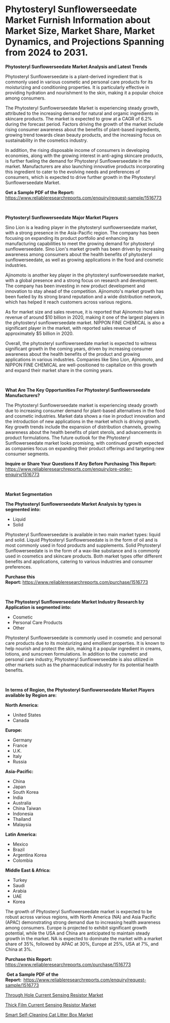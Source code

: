 <p><h1>Phytosteryl Sunflowerseedate Market Furnish Information about Market Size, Market Share, Market Dynamics, and Projections Spanning from 2024 to 2031.</h1></p><p><strong>Phytosteryl Sunflowerseedate Market Analysis and Latest Trends</strong></p>
<p><p>Phytosteryl Sunflowerseedate is a plant-derived ingredient that is commonly used in various cosmetic and personal care products for its moisturizing and conditioning properties. It is particularly effective in providing hydration and nourishment to the skin, making it a popular choice among consumers.</p><p>The Phytosteryl Sunflowerseedate Market is experiencing steady growth, attributed to the increasing demand for natural and organic ingredients in skincare products. The market is expected to grow at a CAGR of 6.2% during the forecast period. Factors driving the growth of the market include rising consumer awareness about the benefits of plant-based ingredients, growing trend towards clean beauty products, and the increasing focus on sustainability in the cosmetics industry.</p><p>In addition, the rising disposable income of consumers in developing economies, along with the growing interest in anti-aging skincare products, is further fueling the demand for Phytosteryl Sunflowerseedate in the market. Manufacturers are also launching innovative products incorporating this ingredient to cater to the evolving needs and preferences of consumers, which is expected to drive further growth in the Phytosteryl Sunflowerseedate Market.</p></p>
<p><strong>Get a Sample PDF of the Report:&nbsp;</strong> <a href="https://www.reliableresearchreports.com/enquiry/request-sample/1516773">https://www.reliableresearchreports.com/enquiry/request-sample/1516773</a></p>
<p>&nbsp;</p>
<p><strong>Phytosteryl Sunflowerseedate Major Market Players</strong></p>
<p><p>Sino Lion is a leading player in the phytosteryl sunflowerseedate market, with a strong presence in the Asia-Pacific region. The company has been focusing on expanding its product portfolio and enhancing its manufacturing capabilities to meet the growing demand for phytosteryl sunflowerseedate. Sino Lion's market growth has been driven by increasing awareness among consumers about the health benefits of phytosteryl sunflowerseedate, as well as growing applications in the food and cosmetic industries.</p><p>Ajinomoto is another key player in the phytosteryl sunflowerseedate market, with a global presence and a strong focus on research and development. The company has been investing in new product development and innovation to stay ahead of the competition. Ajinomoto's market growth has been fueled by its strong brand reputation and a wide distribution network, which has helped it reach customers across various regions.</p><p>As for market size and sales revenue, it is reported that Ajinomoto had sales revenue of around $10 billion in 2020, making it one of the largest players in the phytosteryl sunflowerseedate market. NIPPON FINE CHEMICAL is also a significant player in the market, with reported sales revenue of approximately $5 billion in 2020.</p><p>Overall, the phytosteryl sunflowerseedate market is expected to witness significant growth in the coming years, driven by increasing consumer awareness about the health benefits of the product and growing applications in various industries. Companies like Sino Lion, Ajinomoto, and NIPPON FINE CHEMICAL are well-positioned to capitalize on this growth and expand their market share in the coming years.</p></p>
<p>&nbsp;</p>
<p><strong>What Are The Key Opportunities For Phytosteryl Sunflowerseedate Manufacturers?</strong></p>
<p><p>The Phytosteryl Sunflowerseedate market is experiencing steady growth due to increasing consumer demand for plant-based alternatives in the food and cosmetic industries. Market data shows a rise in product innovation and the introduction of new applications in the market which is driving growth. Key growth trends include the expansion of distribution channels, growing awareness about the health benefits of plant sterols, and advancements in product formulations. The future outlook for the Phytosteryl Sunflowerseedate market looks promising, with continued growth expected as companies focus on expanding their product offerings and targeting new consumer segments.</p></p>
<p><strong>Inquire or Share Your Questions If Any Before Purchasing This Report:</strong> <a href="https://www.reliableresearchreports.com/enquiry/pre-order-enquiry/1516773">https://www.reliableresearchreports.com/enquiry/pre-order-enquiry/1516773</a></p>
<p>&nbsp;</p>
<p><strong>Market Segmentation</strong></p>
<p><strong>The Phytosteryl Sunflowerseedate Market Analysis by types is segmented into:</strong></p>
<p><ul><li>Liquid</li><li>Solid</li></ul></p>
<p><p>Phytosteryl Sunflowerseedate is available in two main market types: liquid and solid. Liquid Phytosteryl Sunflowerseedate is in the form of oil and is most commonly used in food products and supplements. Solid Phytosteryl Sunflowerseedate is in the form of a wax-like substance and is commonly used in cosmetics and skincare products. Both market types offer different benefits and applications, catering to various industries and consumer preferences.</p></p>
<p><strong>Purchase this Report:&nbsp;</strong><a href="https://www.reliableresearchreports.com/purchase/1516773">https://www.reliableresearchreports.com/purchase/1516773</a></p>
<p>&nbsp;</p>
<p><strong>The Phytosteryl Sunflowerseedate Market Industry Research by Application is segmented into:</strong></p>
<p><ul><li>Cosmetic</li><li>Personal Care Products</li><li>Other</li></ul></p>
<p><p>Phytosteryl Sunflowerseedate is commonly used in cosmetic and personal care products due to its moisturizing and emollient properties. It is known to help nourish and protect the skin, making it a popular ingredient in creams, lotions, and sunscreen formulations. In addition to the cosmetic and personal care industry, Phytosteryl Sunflowerseedate is also utilized in other markets such as the pharmaceutical industry for its potential health benefits.</p></p>
<p>&nbsp;</p>
<p><strong>In terms of Region, the Phytosteryl Sunflowerseedate Market Players available by Region are:</strong></p>
<p>
    <p> <strong> North America: </strong>
        <ul>
            <li>United States</li>
            <li>Canada</li>
        </ul>
        </p> 
    <p> <strong> Europe: </strong>
        <ul>
            <li>Germany</li>
            <li>France</li>
            <li>U.K.</li>
            <li>Italy</li>
            <li>Russia</li>
        </ul>
        </p> 
    <p> <strong> Asia-Pacific: </strong>
        <ul>
            <li>China</li>
            <li>Japan</li>
            <li>South Korea</li>
            <li>India</li>
            <li>Australia</li>
            <li>China Taiwan</li>
            <li>Indonesia</li>
            <li>Thailand</li>
            <li>Malaysia</li>
        </ul>
        </p> 
    <p> <strong> Latin America: </strong>
        <ul>
            <li>Mexico</li>
            <li>Brazil</li>
            <li>Argentina Korea</li>
            <li>Colombia</li>
        </ul>
        </p> 
    <p> <strong> Middle East & Africa: </strong>
        <ul>
            <li>Turkey</li>
            <li>Saudi</li>
            <li>Arabia</li>
            <li>UAE</li>
            <li>Korea</li>
        </ul>
    </p>
    </p>
<p><p>The growth of Phytosteryl Sunflowerseedate market is expected to be robust across various regions, with North America (NA) and Asia Pacific (APAC) demonstrating strong demand due to increasing health awareness among consumers. Europe is projected to exhibit significant growth potential, while the USA and China are anticipated to maintain steady growth in the market. NA is expected to dominate the market with a market share of 35%, followed by APAC at 30%, Europe at 25%, USA at 7%, and China at 3%.</p></p>
<p><strong>Purchase this Report: </strong><a href="https://www.reliableresearchreports.com/purchase/1516773">https://www.reliableresearchreports.com/purchase/1516773</a></p>
<p>&nbsp;<strong>Get a Sample PDF of the Report:&nbsp;&nbsp;</strong><a href="https://www.reliableresearchreports.com/enquiry/request-sample/1516773">https://www.reliableresearchreports.com/enquiry/request-sample/1516773</a></p>
<p><strong></strong></p>
<p><p><a href="https://view.publitas.com/reportprime-1/through-hole-current-sensing-resistor-market-research-report-provides-critical-insights-that-can-help-shape-business-development-and-investment-strategies/">Through Hole Current Sensing Resistor Market</a></p><p><a href="https://view.publitas.com/reportprime-1/global-thick-film-current-sensing-resistor-market-by-types-applications-and-major-players-with-regional-growth-rate-analysis-and-development-situation-from-2024-to-2031/">Thick Film Current Sensing Resistor Market</a></p><p><a href="https://view.publitas.com/reportprime-1/smart-self-cleaning-cat-litter-box-market-provides-detailed-segmentation-of-this-market-based-on-type-application-and-region-and-forecast-for-the-period-from-2024-2031/">Smart Self-Cleaning Cat Litter Box Market</a></p></p>